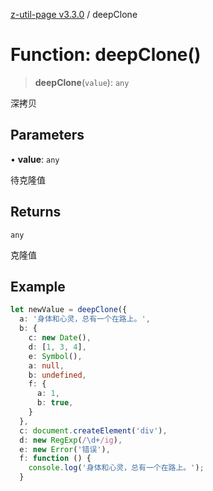 [z-util-page v3.3.0](../index.md) / deepClone

# Function: deepClone()

> **deepClone**(`value`): `any`

深拷贝

## Parameters

• **value**: `any`

待克隆值

## Returns

`any`

克隆值

## Example

```ts
let newValue = deepClone({
  a: '身体和心灵，总有一个在路上。',
  b: {
    c: new Date(),
    d: [1, 3, 4],
    e: Symbol(),
    a: null,
    b: undefined,
    f: {
      a: 1,
      b: true,
    }
  },
  c: document.createElement('div'),
  d: new RegExp(/\d+/ig),
  e: new Error('错误'),
  f: function () {
    console.log('身体和心灵，总有一个在路上。');
  }
```

